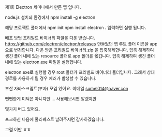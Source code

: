 제1회 Electron 세미나에서 만든 앱 입니다.

node.js 설치되 환경에서
npm install -g electron

해당 프로젝트 폴더에서
npm init
npm install
electron .
입력하면 실행 됩니다.

배포 방법
프리빌드 바이너리 파일을 다운 받습니다.
https://github.com/electron/electron/releases
만들었던 앱 루트 폴더 이름을 app으로 변경합니다.
다운 받은 프리빌드 바이너리.zip 을 압축해제합니다.
압축 해제하여 생긴 폴더 내에 있는 resource 폴더로 app 폴더를 옳깁니다.
압축 해제하여 생긴 폴더 내에 있는 electron.exe 파일을 실행합니다.

electron.exe로 실행할 경우 root 폴더가 프리빌드 바이너리 폴더입니다.  그래서 상대경로를 사용하게 될 경우 에러가 발생할 수 있습니다.


부산 자바스크립트(부자) 모임 있어요.
이메일 sumel014@naver.con

뻔뻔한게 미덕은 아니지만 ... 사용해보시면 알겠지만

몇가지 버그 있어요.

포크하신 다음에 풀리퀘스트 날려주시면 감사하겠습니다.

그럼 이만 ㅎㅎ

